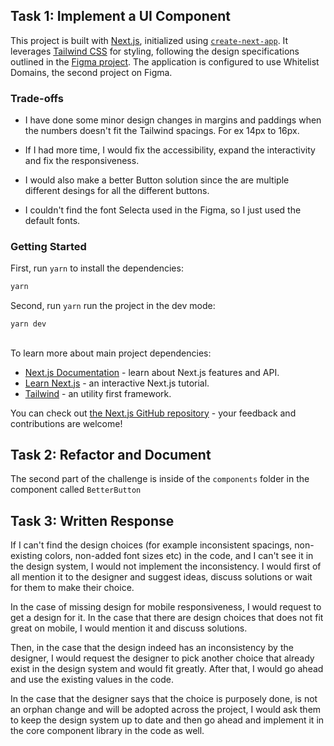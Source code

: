 ## Task 1: Implement a UI Component

This project is built with [Next.js](https://nextjs.org), initialized using [`create-next-app`](https://nextjs.org/docs/app/api-reference/cli/create-next-app). It leverages [Tailwind CSS](https://tailwindcss.com/) for styling, following the design specifications outlined in the [Figma project](https://www.figma.com/design/x929imz6B6bpgqY3KecpHM/Candidate-test?node-id=0-1&p=f&t=PJyzMfGDCSUcXttu-0). The application is configured to use Whitelist Domains, the second project on Figma.

### Trade-offs

- I have done some minor design changes in margins and paddings when the numbers doesn't fit the Tailwind spacings. For ex 14px to 16px.

- If I had more time, I would fix the accessibility, expand the interactivity and fix the responsiveness.

- I would also make a better Button solution since the are multiple different desings for all the different buttons.

- I couldn't find the font Selecta used in the Figma, so I just used the default fonts.

### Getting Started

First, run `yarn` to install the dependencies:

```bash
yarn
```

Second, run `yarn` run the project in the dev mode:

```bash
yarn dev
```

##

To learn more about main project dependencies:

- [Next.js Documentation](https://nextjs.org/docs) - learn about Next.js features and API.
- [Learn Next.js](https://nextjs.org/learn) - an interactive Next.js tutorial.
- [Tailwind](https://tailwindcss.com/) - an utility first framework.

You can check out [the Next.js GitHub repository](https://github.com/vercel/next.js) - your feedback and contributions are welcome!

## Task 2: Refactor and Document

The second part of the challenge is inside of the `components` folder in the component called `BetterButton`

## Task 3: Written Response

If I can't find the design choices (for example inconsistent spacings, non-existing colors, non-added font sizes etc) in the code, and I can't see it in the design system, I would not implement the inconsistency. I would first of all mention it to the designer and suggest ideas, discuss solutions or wait for them to make their choice.

In the case of missing design for mobile responsiveness, I would request to get a design for it. In the case that there are design choices that does not fit great on mobile, I would mention it and discuss solutions.

Then, in the case that the design indeed has an inconsistency by the designer, I would request the designer to pick another choice that already exist in the design system and would fit greatly. After that, I would go ahead and use the existing values in the code.

In the case that the designer says that the choice is purposely done, is not an orphan change and will be adopted across the project, I would ask them to keep the design system up to date and then go ahead and implement it in the core component library in the code as well.
